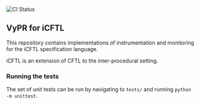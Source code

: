 ![CI Status](https://gitlab.uni.lu/jdawes/VyPR-iCFTL/badges/master/pipeline.svg)

## VyPR for iCFTL

This repository contains implementations of instrumentation and monitoring for the iCFTL specification language.

iCFTL is an extension of CFTL to the inter-procedural setting.

### Running the tests

The set of unit tests can be run by navigating to `tests/` and running `python -m unittest`.